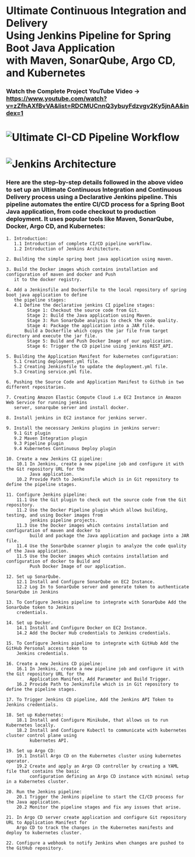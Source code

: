 # Ultimate Continuous Integration and Delivery <br> Using Jenkins Pipeline for Spring Boot Java Application <br> with Maven, SonarQube, Argo CD, and Kubernetes

### Watch the Complete Project YouTube Video -> https://www.youtube.com/watch?v=zZfhAXfBvVA&list=RDCMUCnnQ3ybuyFdzvgv2Ky5jnAA&index=1
#

# ![Ultimate CI-CD Pipeline Workflow](https://github.com/sourabh451/b/assets/134592493/156009d0-3d24-4310-9527-4441f6b197e6)

# ![Jenkins Architecture](https://github.com/sourabh451/b/assets/134592493/67d7ca72-38d0-4f2a-863a-18ce72736e99)

### Here are the step-by-step details followed in the above video to set up an Ultimate Continuous Integration and Continuous Delivery process using a Declarative Jenkins pipeline. This pipeline automates the entire CI/CD process for a Spring Boot Java application, from code checkout to production deployment. It uses popular tools like Maven, SonarQube, Docker, Argo CD, and Kubernetes:
```
1. Introduction:
   1.1 Introduction of complete CI/CD pipeline workflow.
   1.2 Introduction of Jenkins Architecture.

2. Building the simple spring boot java application using maven.

3. Build the Docker images which contains installation and configuration of maven and docker and Push
   it to the docker registry.

4. Add a Jenkinsfile and Dockerfile to the local repository of spring boot java application to define
   the pipeline stages:
   4.1 Define the declarative jenkins CI pipeline stages:
        Stage 1: Checkout the source code from Git.
        Stage 2: Build the Java application using Maven.
        Stage 3: Run SonarQube analysis to check the code quality.
        Stage 4: Package the application into a JAR file.
       Build a Dockerfile which copys the jar file from target directory and execute the jar file.
        Stage 5: Build and Push Docker Image of our application.
        Stage 6: Trigger the CD pipeline using jenkins REST_API.

5. Building the Application Manifest for kubernetes configuration:
   5.1 Creating deployment.yml file.
   5.2 Creating Jenkinsfile to update the deployment.yml file.
   5.3 Creating service.yml file.

6. Pushing the Source Code and Application Manifest to Github in two different repositaries.

7. Creating Amazon Elastic Compute Cloud i.e EC2 Instance in Amazon Web Service for running jenkins
   server, sonarqube server and install docker.

8. Install jenkins in EC2 instance for jenkins server.

9. Install the necessary Jenkins plugins in jenkins server:
   9.1 Git plugin
   9.2 Maven Integration plugin
   9.3 Pipeline plugin
   9.4 Kubernetes Continuous Deploy plugin

10. Create a new Jenkins CI pipeline:
    10.1 In Jenkins, create a new pipeline job and configure it with the Git repository URL for the
         Java application.
    10.2 Provide Path to Jenkinsfile which is in Git repository to define the pipeline stages.

11. Configure Jenkins pipeline:
    11.1 Use the Git plugin to check out the source code from the Git repository.
    11.2 Use the Docker Pipeline plugin which allows building, testing, and using Docker images from
         jenkins pipeline projects.
    11.3 Use the Docker images which contains installation and configuration of maven and docker to
         build and package the Java application and package into a JAR file.
    11.4 Use the SonarQube scanner plugin to analyze the code quality of the Java application.
    11.5 Use the Docker images which contains installation and configuration of docker to Build and
         Push Docker Image of our application.

12. Set up SonarQube.
    12.1 Install and Configure SonarQube on EC2 Instance.
    12.2 Log In to SonarQube server and generate token to authenticate SonarQube in Jenkins

13. To Configure Jenkins pipeline to integrate with SonarQube Add the SonarQube token to Jenkins
    credentials.

14. Set up Docker.
    14.1 Install and Configure Docker on EC2 Instance.
    14.2 Add the Docker Hub credentials to Jenkins credentials.

15. To Configure Jenkins pipeline to integrate with GitHub Add the GitHub Personal access token to
    Jenkins credentials.

16. Create a new Jenkins CD pipeline:
    16.1 In Jenkins, create a new pipeline job and configure it with the Git repository URL for the
         Application Manifest, Add Parameter and Build Trigger.
    16.2 Provide Path to Jenkinsfile which is in Git repository to define the pipeline stages.

17. To Trigger Jenkins CD pipeline, Add the Jenkins API Token to Jenkins credentials.

18. Set up Kubernetes:
    18.1 Install and Configure Minikube, that allows us to run Kubernetes locally.
    18.2 Install and Configure Kubectl to communicate with kubernetes cluster control plane using
         kubernetes API. 
    
19. Set up Argo CD:
    19.1 Install Argo CD on the Kubernetes cluster using kubernetes operator.
    19.2 Create and apply an Argo CD controller by creating a YAML file that contains the basic
         configuration defining an Argo CD instance with minimal setup in a Kubernetes cluster.

20. Run the Jenkins pipeline:
    20.1 Trigger the Jenkins pipeline to start the CI/CD process for the Java application.
    20.2 Monitor the pipeline stages and fix any issues that arise.

21. In Argo CD server create application and configure Git repository URL to Application Manifest for
    Argo CD to track the changes in the Kubernetes manifests and deploy to kubernetes cluster.

22. Configure a webhook to notify Jenkins when changes are pushed to the GitHub repository.
```

